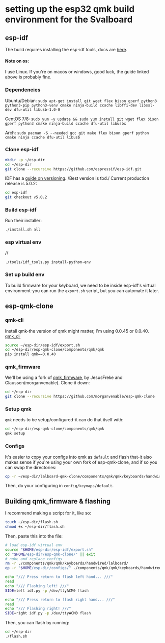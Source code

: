 # setting up the esp32 qmk build environment for the Svalboard

## esp-idf
The build requires installing the esp-idf tools, docs are
[here](https://docs.espressif.com/projects/esp-idf/en/latest/esp32/get-started/linux-macos-setup.html).

#### Note on os:
I use Linux. If you're on macos or windows, good luck, the guide linked above is probably fine.


### Dependencies
Ubuntu/Debian:
`sudo apt-get install git wget flex bison gperf python3 python3-pip python3-venv cmake ninja-build ccache libffi-dev libssl-dev dfu-util libusb-1.0-0`

CentOS 7/8:
`sudo yum -y update && sudo yum install git wget flex bison gperf python3 cmake ninja-build ccache dfu-util libusbx`

Arch:
`sudo pacman -S --needed gcc git make flex bison gperf python cmake ninja ccache dfu-util libusb`

### Clone esp-idf
```bash
mkdir -p ~/esp-dir
cd ~/esp-dir
git clone --recursive https://github.com/espressif/esp-idf.git
```

IDF has a [guide on versioning](https://docs.espressif.com/projects/esp-idf/en/latest/esp32/versions.html).
/Best version is tbd./ Current production release is 5.0.2:
```bash
cd esp-idf
git checkout v5.0.2
```

### Build esp-idf
Run their installer:
```bash
./install.sh all
```

### esp virtual env
//
```bash
./tools/idf_tools.py install-python-env
```

### Set up build env
To build firmware for your keyboard, we need to be inside esp-idf's virtual environment-you can run the `export.sh` script,
but you can automate it later.

## esp-qmk-clone

### qmk-cli
Install qmk-the version of qmk might matter, I'm using 0.0.45 or 0.0.40.
[qmk_cli](https://github.com/qmk/qmk_cli)
```bash
source ~/esp-dir/esp-idf/export.sh
cd ~/esp-dir/esp-qmk-clone/components/qmk/qmk
pip install qmk==0.0.40
```

### qmk_firmware
We'll be using a fork of [qmk_firmware](https://github.com/qmk/qmk_firmware), by JesusFreke and Claussen(morganvenable). Clone it down:
```bash
cd ~/esp-dir
git clone --recursive https://github.com/morganvenable/esp-qmk-clone
```

### Setup qmk
`qmk` needs to be setup/configured-it can do that itself with:
```bash
cd ~/esp-dir/esp-qmk-clone/components/qmk/qmk
qmk setup
```

### Configs
It's easier to copy your configs into qmk as `default` and flash that-it also makes sense if you're using your own fork
of esp-qmk-clone, and if so you can swap the directories:
```bash
cp -r ~/esp-dir/lalboard-qmk-clone/components/qmk/qmk/keyboards/handwired/lalboard/ ~/esp-dir/config
```
Then, do your configuring in `config/keymaps/default`.

## Building qmk_firmware & flashing

I recommend making a script for it, like so:
```bash
touch ~/esp-dir/flash.sh
chmod +x ~/esp-dir/flash.sh
```

Then, paste this into the file:
```bash
# load esp-idf virtual env
source "$HOME/esp-dir/esp-idf/export.sh"
cd "$HOME/esp-dir/esp-qmk-clone/" || exit
# nuke and replace configs
rm -r ./components/qmk/qmk/keyboards/handwired/lalboard/
cp -r "$HOME/esp-dir/configs/" ./components/qmk/qmk/keyboards/handwired/lalboard/

echo "/// Press return to flash left hand... ///"
read
echo "/// Flashing left! ///"
SIDE=left idf.py -p /dev/ttyACM0 flash

echo "/// Press return to flash right hand... ///"
read
echo "/// Flashing right! ///"
SIDE=right idf.py -p /dev/ttyACM0 flash
```

Then, you can flash by running:
```bash
cd ~/esp-dir
./flash.sh
```
